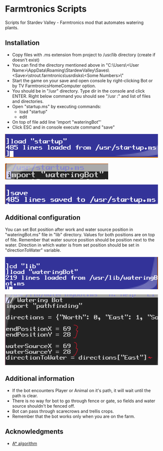 # Farmtronics Scripts

Scripts for Stardev Valley - Farmtronics mod that automates watering plants. 

## Installation

* Copy files with .ms extension from project to /usr/lib directory (create if doesn't exist)
* You can find the directory mentioned above in "C:\Users\\\<User Name>\AppData\Roaming\StardewValley\Saves\\\<Save>\strout.farmtronics\usrdisks\\\<Some Numbers>\\"
* Start the game on your save and open console by right-clicking Bot or by TV FarmtronicsHomeComputer option.
* You should be in "/usr" directory. Type dir in the console and click ENTER. Right below command you should see "/usr :" and list of files and directories.
* Open "startup.ms" by executing commands: 
  * load "startup" 
  * edit
* On top of file add line 'import "wateringBot"'
* Click ESC and in console execute command "save"

![alt text](https://github.com/TwentyFifthNight/MiniScript-Farmtronics/blob/main/img/img1.png?raw=true)

![alt text](https://github.com/TwentyFifthNight/MiniScript-Farmtronics/blob/main/img/img2.png?raw=true)

![alt text](https://github.com/TwentyFifthNight/MiniScript-Farmtronics/blob/main/img/img3.png?raw=true)

## Additional configuration

You can set Bot position after work and water source position in "wateringBot.ms" file in "lib" directory. Values for both positions are on top of file. Remember that water source position should be position next to the water. Direction in which water is from set position should be set in "directionToWater" variable.

![alt text](https://github.com/TwentyFifthNight/MiniScript-Farmtronics/blob/main/img/img4.png?raw=true)

![alt text](https://github.com/TwentyFifthNight/MiniScript-Farmtronics/blob/main/img/img5.png?raw=true)

## Additional information

* If the bot encounters Player or Animal on it's path, it will wait until the path is clear.
* There is no way for bot to go through fence or gate, so fields and water source shouldn't be fenced off.
* Bot can pass through scarecrows and trellis crops.
* Remember that the bot works only when you are on the farm.

## Acknowledgments

* [A* algorithm](https://www.geeksforgeeks.org/a-search-algorithm/)
